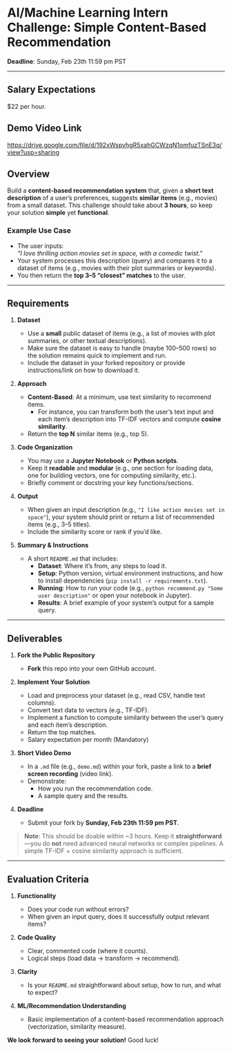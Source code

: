 # AI/Machine Learning Intern Challenge: Simple Content-Based Recommendation

**Deadline**: Sunday, Feb 23th 11:59 pm PST

---
## Salary Expectations

$22 per hour.

## Demo Video Link

https://drive.google.com/file/d/192xWspvhgR5xahGCWzqN1omfuzTSnE3q/view?usp=sharing

## Overview

Build a **content-based recommendation system** that, given a **short text description** of a user’s preferences, suggests **similar items** (e.g., movies) from a small dataset. This challenge should take about **3 hours**, so keep your solution **simple** yet **functional**.

### Example Use Case

- The user inputs:  
  *"I love thrilling action movies set in space, with a comedic twist."*  
- Your system processes this description (query) and compares it to a dataset of items (e.g., movies with their plot summaries or keywords).  
- You then return the **top 3–5 “closest” matches** to the user.

---

## Requirements

1. **Dataset**  
   - Use a **small** public dataset of items (e.g., a list of movies with plot summaries, or other textual descriptions).  
   - Make sure the dataset is easy to handle (maybe 100–500 rows) so the solution remains quick to implement and run.  
   - Include the dataset in your forked repository *or* provide instructions/link on how to download it.  

2. **Approach**  
   - **Content-Based**: At a minimum, use text similarity to recommend items.  
     - For instance, you can transform both the user’s text input and each item’s description into TF-IDF vectors and compute **cosine similarity**.  
   - Return the **top N** similar items (e.g., top 5).

3. **Code Organization**  
   - You may use a **Jupyter Notebook** or **Python scripts**.  
   - Keep it **readable** and **modular** (e.g., one section for loading data, one for building vectors, one for computing similarity, etc.).  
   - Briefly comment or docstring your key functions/sections.

4. **Output**  
   - When given an input description (e.g., `"I like action movies set in space"`), your system should print or return a list of recommended items (e.g., 3–5 titles).  
   - Include the similarity score or rank if you’d like.

5. **Summary & Instructions**  
   - A short `README.md` that includes:
     - **Dataset**: Where it’s from, any steps to load it.  
     - **Setup**: Python version, virtual environment instructions, and how to install dependencies (`pip install -r requirements.txt`).  
     - **Running**: How to run your code (e.g., `python recommend.py "Some user description"` or open your notebook in Jupyter).  
     - **Results**: A brief example of your system’s output for a sample query.

---

## Deliverables

1. **Fork the Public Repository**  
   - **Fork** this repo into your own GitHub account.

2. **Implement Your Solution**  
   - Load and preprocess your dataset (e.g., read CSV, handle text columns).  
   - Convert text data to vectors (e.g., TF-IDF).  
   - Implement a function to compute similarity between the user’s query and each item’s description.  
   - Return the top matches.
   - Salary expectation per month (Mandatory)

3. **Short Video Demo**  
   - In a `.md` file (e.g., `demo.md`) within your fork, paste a link to a **brief screen recording** (video link).  
   - Demonstrate:
     - How you run the recommendation code.  
     - A sample query and the results.

4. **Deadline**  
   - Submit your fork by **Sunday, Feb 23th 11:59 pm PST**.

> **Note**: This should be doable within ~3 hours. Keep it **straightforward**—you do **not** need advanced neural networks or complex pipelines. A simple TF-IDF + cosine similarity approach is sufficient.

---

## Evaluation Criteria

1. **Functionality**  
   - Does your code run without errors?  
   - When given an input query, does it successfully output relevant items?

2. **Code Quality**  
   - Clear, commented code (where it counts).  
   - Logical steps (load data → transform → recommend).

3. **Clarity**  
   - Is your `README.md` straightforward about setup, how to run, and what to expect?

4. **ML/Recommendation Understanding**  
   - Basic implementation of a content-based recommendation approach (vectorization, similarity measure).

**We look forward to seeing your solution!** Good luck!
